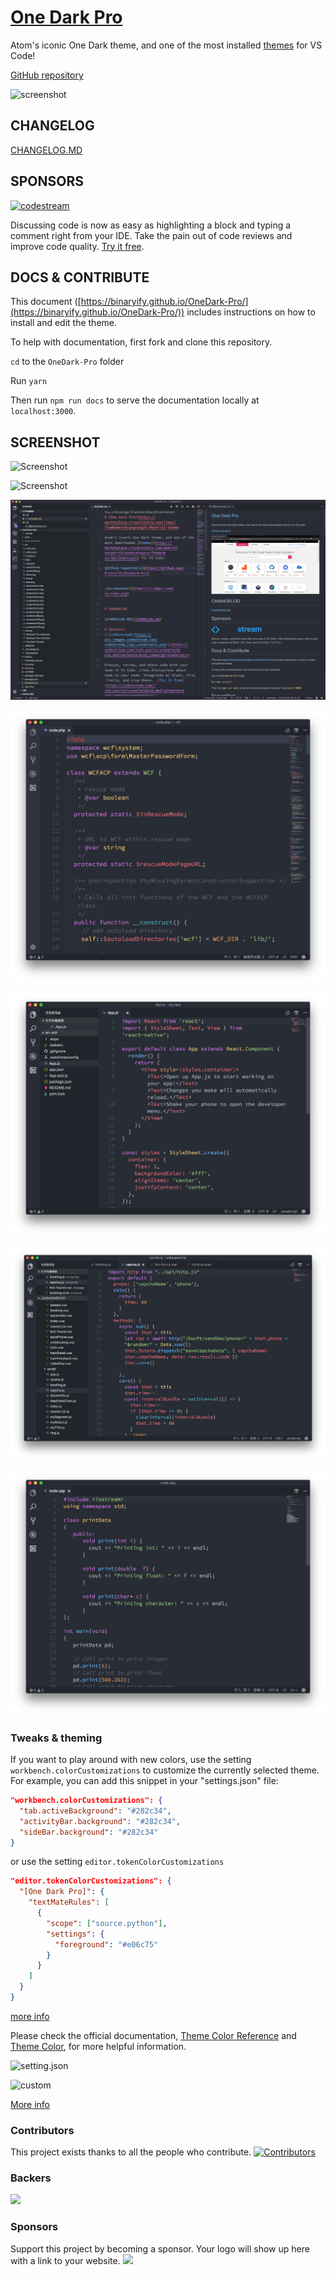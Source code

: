 # [One Dark Pro](https://marketplace.visualstudio.com/items?itemName=zhuangtongfa.Material-theme)

Atom's iconic One Dark theme, and one of the most installed [themes](https://marketplace.visualstudio.com/search?target=VSCode&category=Themes&sortBy=Installs) for VS Code!

[GitHub repository](https://github.com/Binaryify/OneDark-Pro)

![screenshot](https://i.imgur.com/4xrtS6m.png)

## CHANGELOG

[CHANGELOG.MD](https://github.com/Binaryify/OneDark-Pro/blob/master/CHANGELOG.md)

## SPONSORS

[![codestream](https://alt-images.codestream.com/codestream_logo_onedarkpro.png)](https://sponsorlink.codestream.com/?utm_source=vscmarket&utm_campaign=onedarkpro&utm_medium=banner)

Discussing code is now as easy as highlighting a block and typing a comment right from your IDE. Take the pain out of code reviews and improve code quality.
 [Try it free](https://sponsorlink.codestream.com/?utm_source=vscmarket&utm_campaign=onedarkpro&utm_medium=banner).

## DOCS & CONTRIBUTE

This document
([https://binaryify.github.io/OneDark-Pro/](https://binaryify.github.io/OneDark-Pro/))
includes instructions on how to install and edit the theme.

To help with documentation, first fork and clone this repository.

`cd` to the `OneDark-Pro` folder

Run `yarn`

Then run
`npm run docs` to serve the documentation
locally at `localhost:3000`.

## SCREENSHOT

![Screenshot](https://ww2.sinaimg.cn/large/006tNbRwgy1fvwk4ach5bj31kw16o0uw.jpg)

![Screenshot](https://ww4.sinaimg.cn/large/006tNbRwgy1fvwk6c9egej31kw16odhv.jpg)

![ScreenShot](/static/screenshot1.png)

![ScreenShot](/static/php.png)

![ScreenShot](/static/screenshot2.png)

![ScreenShot](/static/js.png)

![ScreenShot](/static/cpp.png)

### Tweaks & theming

If you want to play around with new colors, use the setting
`workbench.colorCustomizations` to customize the currently selected theme. For
example, you can add this snippet in your "settings.json" file:

```json
"workbench.colorCustomizations": {
  "tab.activeBackground": "#282c34",
  "activityBar.background": "#282c34",
  "sideBar.background": "#282c34"
}
```

or use the setting `editor.tokenColorCustomizations`

```json
"editor.tokenColorCustomizations": {
  "[One Dark Pro]": {
    "textMateRules": [
      {
        "scope": ["source.python"],
        "settings": {
          "foreground": "#e06c75"
        }
      }
    ]
  }
}
```

[more info](https://binaryify.github.io/OneDark-Pro)

Please check the official documentation,
[Theme Color Reference](https://code.visualstudio.com/docs/getstarted/theme-color-reference) and
[Theme Color](https://code.visualstudio.com/docs/getstarted/themes), for more helpful information.

![setting.json](https://ww4.sinaimg.cn/large/006tNbRwgy1fvwjoqnbtgj31kw101whv.jpg)

![custom](https://ww3.sinaimg.cn/large/006tNbRwgy1fvwjpwnq7bj30qu14w3zr.jpg)

[More info](https://code.visualstudio.com/updates/v1_15#_user-definable-syntax-highlighting-colors)

### Contributors

This project exists thanks to all the people who contribute.
[![Contributors](https://opencollective.com/OneDark-Pro/contributors.svg?width=890)](https://github.com/Binaryify/OneDark-Pro/graphs/contributors)

### Backers

<a href="https://opencollective.com/onedark-pro#backers" target="_blank"><img src="https://opencollective.com/onedark-pro/backers.svg?width=890"></a>

### Sponsors

Support this project by becoming a sponsor. Your logo will show up here with a link to your website.
<a href="https://opencollective.com/onedark-pro#sponsor" target="_blank">
<img src="https://opencollective.com/onedark-pro/sponsor.svg?width=890">
</a>

